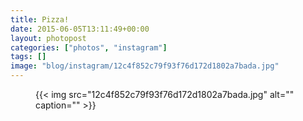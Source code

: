```yaml
---
title: Pizza!
date: 2015-06-05T13:11:49+00:00
layout: photopost
categories: ["photos", "instagram"]
tags: []
image: "blog/instagram/12c4f852c79f93f76d172d1802a7bada.jpg"
---
```


<figure class="photo photo--square">
  {{< img src="12c4f852c79f93f76d172d1802a7bada.jpg" alt="" caption="" >}}

</figure>


